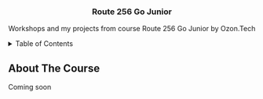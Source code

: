 
<!-- PROJECT LOGO -->
<div align="center">
  <h3 align="center">Route 256 Go Junior</h3>

  <p align="center">
    Workshops and my projects from course Route 256 Go Junior by Ozon.Tech 
  </p>
</div>



<!-- TABLE OF CONTENTS -->
<details>
  <summary>Table of Contents</summary>
  <ol>
    <li>
      <a href="#about-the-course">About the course</a>
    </li>
    <li>
      <a href="#projects">Weeks 1-8</a>
      <ul>
        <li><a href="#week-1">Week 1</a></li>
        <li><a href="#week-2">Week 2</a></li>
        <li><a href="#week-3">Week 3</a></li>
        <li><a href="#week-4">Week 4</a></li>
        <li><a href="#week-5">Week 5</a></li>
        <li><a href="#week-6">Week 6</a></li>
        <li><a href="#week-7">Week 7</a></li>
        <li><a href="#week-8">Week 8</a></li>
      </ul>
    </li>
    <li><a href="#roadmap">Roadmap</a></li>
    <li><a href="#acknowledgments">Acknowledgments</a></li>
  </ol>
</details>



<!-- ABOUT THE PROJECT -->
## About The Course

Coming soon



